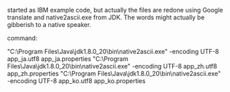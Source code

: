 started as IBM example code, but actually the files are redone using Google translate 
and native2ascii.exe from JDK. The words might actually be gibberish to a native speaker.

command:

"C:\Program Files\Java\jdk1.8.0_20\bin\native2ascii.exe" -encoding UTF-8 app_ja.utf8 app_ja.properties
"C:\Program Files\Java\jdk1.8.0_20\bin\native2ascii.exe" -encoding UTF-8 app_zh.utf8 app_zh.properties
"C:\Program Files\Java\jdk1.8.0_20\bin\native2ascii.exe" -encoding UTF-8 app_ko.utf8 app_ko.properties